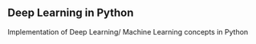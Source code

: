 Deep Learning in Python
----------------------------

Implementation of Deep Learning/ Machine Learning concepts in Python